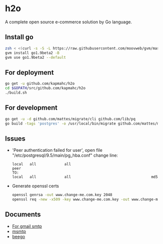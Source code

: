 # h2o

A complete open source e-commerce solution by Go language.

## Install go

```bash
zsh < <(curl -s -S -L https://raw.githubusercontent.com/moovweb/gvm/master/binscripts/gvm-installer)
gvm install go1.9beta2 -B
gvm use go1.9beta2 --default
```

## For deployment

```bash
go get -u github.com/kapmahc/h2o
cd $GOPATH/src/github.com/kapmahc/h2o
./build.sh
```

## For development
```bash
go get -u -d github.com/mattes/migrate/cli github.com/lib/pq
go build -tags 'postgres' -o /usr/local/bin/migrate github.com/mattes/migrate/cli
```

## Issues

- 'Peer authentication failed for user', open file "/etc/postgresql/9.5/main/pg_hba.conf" change line:

  ```
  local   all             all                                     peer  
  TO:
  local   all             all                                     md5
  ```

- Generate openssl certs

  ```bash
  openssl genrsa -out www.change-me.com.key 2048
  openssl req -new -x509 -key www.change-me.com.key -out www.change-me.com.crt -days 3650 # Common Name:*.change-me.com
  ```

## Documents

- [For gmail smtp](http://stackoverflow.com/questions/20337040/gmail-smtp-debug-error-please-log-in-via-your-web-browser)
- [msmtp](https://wiki.archlinux.org/index.php/msmtp)
- [beego](https://beego.me/docs/intro/)
